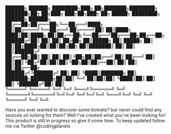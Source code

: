 ██████╗  ██████╗ ████████╗███╗   ██╗███████╗████████╗    ███████╗██╗     ██╗███╗   ███╗██╗███╗   ██╗ █████╗ ████████╗ ██████╗ ██████╗     
██╔══██╗██╔═══██╗╚══██╔══╝████╗  ██║██╔════╝╚══██╔══╝    ██╔════╝██║     ██║████╗ ████║██║████╗  ██║██╔══██╗╚══██╔══╝██╔═══██╗██╔══██╗    
██████╔╝██║   ██║   ██║   ██╔██╗ ██║█████╗     ██║       █████╗  ██║     ██║██╔████╔██║██║██╔██╗ ██║███████║   ██║   ██║   ██║██████╔╝    
██╔══██╗██║   ██║   ██║   ██║╚██╗██║██╔══╝     ██║       ██╔══╝  ██║     ██║██║╚██╔╝██║██║██║╚██╗██║██╔══██║   ██║   ██║   ██║██╔══██╗    
██████╔╝╚██████╔╝   ██║   ██║ ╚████║███████╗   ██║       ███████╗███████╗██║██║ ╚═╝ ██║██║██║ ╚████║██║  ██║   ██║   ╚██████╔╝██║  ██║    
╚═════╝  ╚═════╝    ╚═╝   ╚═╝  ╚═══╝╚══════╝   ╚═╝       ╚══════╝╚══════╝╚═╝╚═╝     ╚═╝╚═╝╚═╝  ╚═══╝╚═╝  ╚═╝   ╚═╝    ╚═════╝ ╚═╝  ╚═╝    
                                                                                                                                          


Have you ever wanted to discover some botnets? but never could find any sources on lurking for them?
Well I've created what you've been looking for! This product is still in progress so give it some time.
To keep updated follow me via Twitter @codingplanets
